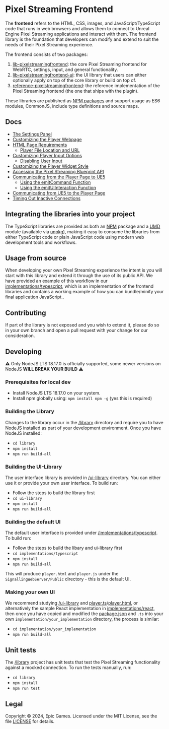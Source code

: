 # Pixel Streaming Frontend

The **frontend** refers to the HTML, CSS, images, and JavaScript/TypeScript code that runs in web browsers and allows them to connect to Unreal Engine Pixel Streaming applications and interact with them. The frontend library is the foundation that developers can modify and extend to suit the needs of their Pixel Streaming experience.

The frontend consists of two packages:

1. [lib-pixelstreamingfrontend](/Frontend/library/): the core Pixel Streaming frontend for WebRTC, settings, input, and general functionality.
2. [lib-pixelstreamingfrontend-ui](/Frontend/ui-library/): the UI library that users can either optionally apply on top of the core library or build on top of.
3. [reference-pixelstreamingfrontend](/Frontend/implementations/typescript/): the reference implementation of the Pixel Streaming frontend (the one that ships with the plugin).

These libraries are published as [NPM packages](/README.md#npm-packages) and support usage as ES6 modules, CommonJS, include type definitions and source maps.

## Docs
- [The Settings Panel](Docs/Settings%20Panel.md)
- [Customizing the Player Webpage](Docs/Customizing%20the%20Player%20Webpage.md)
- [HTML Page Requirements](Docs/HTML%20Page%20Requirements.md)
  - [Player File Location and URL](Docs/HTML%20Page%20Requirements.md)
- [Customizing Player Input Options](Docs/Customizing%20Player%20Input%20Options.md)
  - [Disabling User Input](Docs/Customizing%20Player%20Input%20Options.md)
- [Customizing the Player Widget Style](Docs/Customizing%20the%20Player%20Widget%20Style.md)
- [Accessing the Pixel Streaming Blueprint API](Docs/Accessing%20the%20Pixel%20Streaming%20Blueprint%20API.md)
- [Communicating from the Player Page to UE5](Docs/Communicating%20from%20the%20Player%20Page%20to%20UE5.md)
  - [Using the emitCommand Function](Docs/Communicating%20from%20the%20Player%20Page%20to%20UE5.md)
  - [Using the emitUIInteraction Function](Docs/Communicating%20from%20the%20Player%20Page%20to%20UE5.md)
- [Communicating from UE5 to the Player Page](Docs/Communicating%20from%20UE5%20to%20the%20Player%20Page.md)
- [Timing Out Inactive Connections](Docs/Timing%20Out%20Inactive%20Connections.md)

## Integrating the libraries into your project
The TypeScript libraries are provided as both an [NPM](https://www.npmjs.com/settings/epicgames-ps/packages) package and a [UMD](https://github.com/umdjs/umd) module (available via [unpkg](https://unpkg.com/)), making it easy to consume the libraries from either TypeScript code or plain JavaScript code using modern web development tools and workflows.

## Usage from source

When developing your own Pixel Streaming experience the intent is you will start with this library and extend it through the use of 
its public API. We have provided an example of this workflow in our [implementations/typescript](/Frontend/implementations/typescript), which is an implementation of the frontend libraries and contains a working example of how you can bundle/minify your final application JavaScript..

## Contributing

If part of the library is not exposed and you wish to extend it, please do so in your own branch and open a pull request with your change for our consideration.

## Developing

⚠️ Only NodeJS LTS 18.17.0 is officially supported, some newer versions on NodeJS **WILL BREAK YOUR BUILD** ⚠️

### Prerequisites for local dev
- Install NodeJS LTS 18.17.0 on your system.
- Install npm globally using: `npm install npm -g` (yes this is required)

### Building the Library

Changes to the library occur in the [/library](/Frontend/library) directory and require you to have NodeJS installed as part of your development environment.
Once you have NodeJS installed:

- `cd library`
- `npm install`
- `npm run build-all`

### Building the UI-Library

The user interface library is provided in [/ui-library](/Frontend/ui-library) directory. You can either use it or provide your own user interface. To build run:
- Follow the steps to build the library first
- `cd ui-library`
- `npm install`
- `npm run build-all`

### Building the default UI

The default user interface is provided under [/implementations/typescript](/Frontend/implementations/typescript). To build run:

- Follow the steps to build the libary and ui-library first
- `cd implementations/typescript`
- `npm install`
- `npm run build-all`

This will produce `player.html` and `player.js` under the `SignallingWebServer/Public` directory - this is the default UI.

### Making your own UI

We recommend studying [/ui-library](/Frontend/ui-library) and [player.ts](/Frontend/implementations/typescript/src/player.ts)/[player.html](/Frontend/implementations/typescript/src/player.html), or alternatively the sample React implementation in [implementations/react](/Frontend/implementations/react), then once you have copied and modified the [package.json](/Frontend/implementations/typescript/package.json) and `.ts` into your own `implementation/your_implementation` directory, the process is similar:

- `cd implementation/your_implementation`
- `npm run build-all`

## Unit tests

The [/library](/Frontend/library) project has unit tests that test the Pixel Streaming functionality against a mocked connection. To run the tests manually, run:
- `cd library`
- `npm install`
- `npm run test`

## Legal

Copyright &copy; 2024, Epic Games. Licensed under the MIT License, see the file [LICENSE](/LICENSE.md) for details.
